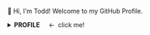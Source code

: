 👋 Hi, I'm Todd! Welcome to my GitHub Profile.

<details>
<summary><strong>PROFILE</strong>&nbsp&nbsp&nbsp&nbsp <-&nbsp click me!</summary> 
<div>

## 🔭 I’m currently working on

- 🎓 Pursuing Master Degree at University of Science & Technology Beijing
- 🔧 Developing a Golang Web Server and a PyQt desktop client
- 🎮 Playing Maplestory and Switch

## 🌱 I’m currently learning

- CMU 15-445/645 DATABASE SYSTEMS
- The Linux Programming Interface: A Linux and UNIX System Programming Handbook
- Golang

## 🔧 I'm used to working at

- Software Engineer at Xiaomi.com
- Software Engineer at JD.com

## ⚡ Fun fact

- Apple Products Lover
- Like clean code
- Clean is everything

## 📫 How to reach me

- 📮 todd.g@qq.com

</div>
</details>

<!--
**Bingmang/Bingmang** is a ✨ _special_ ✨ repository because its `README.md` (this file) appears on your GitHub profile.

Here are some ideas to get you started:

- 🔭 I’m currently working on ...
- 🌱 I’m currently learning ...
- 👯 I’m looking to collaborate on ...
- 🤔 I’m looking for help with ...
- 💬 Ask me about ...
- 📫 How to reach me: ...
- 😄 Pronouns: ...
- ⚡ Fun fact: ...
-->
